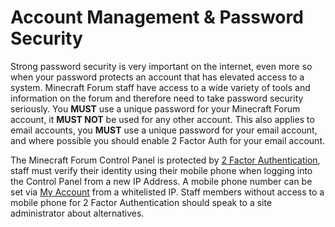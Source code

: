 # Account Management & Password Security

Strong password security is very important on the internet, even more so when your password protects an account that has elevated access to a system. Minecraft Forum staff have access to a wide variety of tools and information on the forum and therefore need to take password security seriously. You **MUST** use a unique password for your Minecraft Forum account, it **MUST NOT** be used for any other account. This also applies to email accounts, you **MUST** use a unique password for your email account, and where possible you should enable 2 Factor Auth for your email account.

The Minecraft Forum Control Panel is protected by [2 Factor Authentication][2fa], staff must verify their identity using their mobile phone when logging into the Control Panel from a new IP Address. A mobile phone number can be set via [My Account][my-account] from a whitelisted IP. Staff members without access to a mobile phone for 2 Factor Authentication should speak to a site administrator about alternatives.

[2fa]: <https://en.wikipedia.org/wiki/Two-factor_authentication>
[my-account]: <http://www.minecraftforum.net/account>
